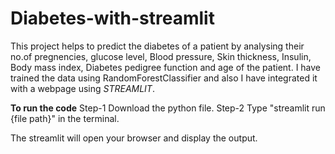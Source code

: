 # Diabetes-with-streamlit
  This project helps to predict the diabetes of a patient by analysing their no.of pregnencies, glucose level, Blood pressure, Skin thickness, Insulin, Body mass index, Diabetes pedigree function and age of the patient.
  I have trained the data using RandomForestClassifier and also I have integrated it with a webpage using *STREAMLIT*.

**To run the code**
Step-1 Download the python file.
Step-2 Type "streamlit run {file path}" in the terminal.

  The streamlit will open your browser and display the output.
